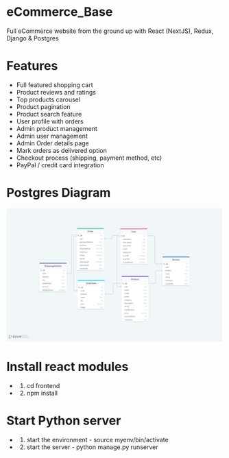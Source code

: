 # eCommerce_Base
Full eCommerce website from the ground up with React (NextJS), Redux, Django &amp; Postgres

# Features
* Full featured shopping cart
* Product reviews and ratings
* Top products carousel
* Product pagination
* Product search feature
* User profile with orders
* Admin product management
* Admin user management
* Admin Order details page
* Mark orders as delivered option
* Checkout process (shipping, payment method, etc)
* PayPal / credit card integration

# Postgres Diagram

![alt text](https://github.com/vaishvikmaisuria/eCommerce_Base/blob/main/drawSQL.png?raw=true)


# Install react modules
* 1. cd frontend
* 2. npm install

# Start Python server
* 1. start the environment - source myenv/bin/activate
* 2. start the server - python manage.py runserver